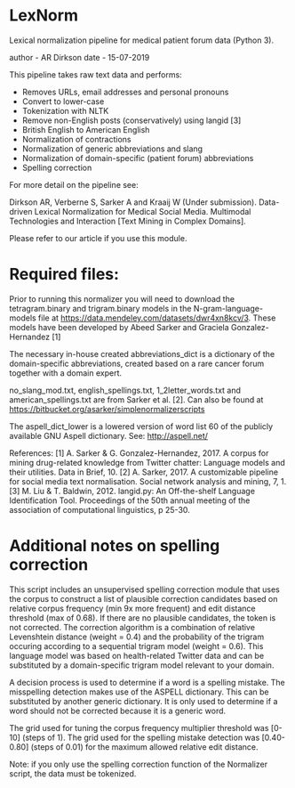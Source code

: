 # LexNorm

Lexical normalization pipeline for medical patient forum data (Python 3). 

author - AR Dirkson 
date - 15-07-2019

This pipeline takes raw text data and performs: 
- Removes URLs, email addresses and personal pronouns
- Convert to lower-case
- Tokenization with NLTK 
- Remove non-English posts (conservatively) using langid [3]
- British English to American English 
- Normalization of contractions
- Normalization of generic abbreviations and slang 
- Normalization of domain-specific (patient forum) abbreviations 
- Spelling correction 

For more detail on the pipeline see: 

Dirkson AR, Verberne S, Sarker A and Kraaij W (Under submission). Data-driven Lexical Normalization for Medical Social Media. Multimodal Technologies and Interaction [Text Mining in Complex Domains].

Please refer to our article if you use this module.

# Required files: 
Prior to running this normalizer you will need to download the tetragram.binary and trigram.binary models in the N-gram-language-models file at https://data.mendeley.com/datasets/dwr4xn8kcv/3. These models have been developed by Abeed Sarker and Graciela Gonzalez- Hernandez [1]

The necessary in-house created abbreviations_dict is a dictionary of the domain-specific abbreviations, created based on a rare cancer forum together with a domain expert.

no_slang_mod.txt, english_spellings.txt, 1_2letter_words.txt and american_spellings.txt are from Sarker et al. [2]. Can also be found at https://bitbucket.org/asarker/simplenormalizerscripts

The aspell_dict_lower is a lowered version of word list 60 of the publicly available GNU Aspell dictionary. See: http://aspell.net/

References: 
[1] A. Sarker & G. Gonzalez-Hernandez, 2017. A corpus for mining drug-related knowledge from Twitter chatter: Language models and their utilities. Data in Brief, 10.
[2] A. Sarker, 2017. A customizable pipeline for social media text normalisation. Social network analysis and mining, 7, 1.
[3] M. Liu & T. Baldwin, 2012. langid.py: An Off-the-shelf Language Identification Tool. Proceedings of the 50th annual meeting of the association of computational linguistics, p 25-30.

# Additional notes on spelling correction 

This script includes an unsupervised spelling correction module that uses the corpus to construct a list of plausible correction candidates based on relative corpus frequency (min 9x more frequent) and edit distance threshold (max of 0.68). If there are no plausible candidates, the token is not corrected.  The correction algorithm is a combination of relative Levenshtein distance (weight = 0.4) and the probability of the trigram occuring according to a sequential trigram model (weight = 0.6). This language model was based on health-related Twitter data and can be substituted by a domain-specific trigram model relevant to your domain. 

A decision process is used to determine if a word is a spelling mistake. The misspelling detection makes use of the ASPELL dictionary. This can be substituted by another generic dictionary. It is only used to determine if a word should not be corrected because it is a generic word.

The grid used for tuning the corpus frequency multiplier threshold was [0-10] (steps of 1). 
The grid used for the spelling mistake detection was [0.40-0.80] (steps of 0.01) for the maximum allowed relative edit distance. 

Note: if you only use the spelling correction function of the Normalizer script, the data must be tokenized.
